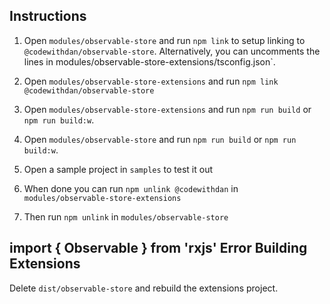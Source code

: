 ## Instructions

1. Open `modules/observable-store` and run `npm link` to setup linking to `@codewithdan/observable-store`. Alternatively, you can uncomments the lines in modules/observable-store-extensions/tsconfig.json`.

1. Open `modules/observable-store-extensions` and run `npm link @codewithdan/observable-store`

1. Open `modules/observable-store-extensions` and run `npm run build` or `npm run build:w`.

1. Open `modules/observable-store` and run `npm run build` or `npm run build:w`.

1. Open a sample project in `samples` to test it out

1. When done you can run `npm unlink @codewithdan` in `modules/observable-store-extensions`

1. Then run `npm unlink` in `modules/observable-store`

## import { Observable } from 'rxjs' Error Building Extensions

Delete `dist/observable-store` and rebuild the extensions project.
